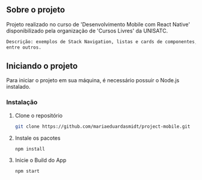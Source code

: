 <!-- SOBRE O PROJETO -->
## Sobre o projeto

Projeto realizado no curso de 'Desenvolvimento Mobile com React Native' disponibilizado pela organização de 'Cursos Livres' da UNISATC.

```bash
Descrição: exemplos de Stack Navigation, listas e cards de componentes, persistência de dados com AsyncStorage e SQLite, ListItens,
entre outros.
```

<!-- INICIANDO -->
## Iniciando o projeto

Para iniciar o projeto em sua máquina, é necessário possuir o Node.js instalado.

### Instalação

1. Clone o repositório
   ```sh
   git clone https://github.com/mariaeduardasmidt/project-mobile.git
   ```
3. Instale os pacotes
   ```sh
   npm install
   ```
4. Inicie o Build do App
   ```js
   npm start
   ```
